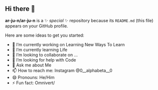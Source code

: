 ## Hi there 👋


**ar-ju-n/ar-ju-n** is a ✨ _special_ ✨ repository because its `README.md` (this file) appears on your GitHub profile.

Here are some ideas to get you started:

- 🔭 I’m currently working on Learning New Ways To Learn
- 🌱 I’m currently learning Life
- 👯 I’m looking to collaborate on ...
- 🤔 I’m looking for help with Code
- 💬 Ask me about Me
- 📫 How to reach me: Instagram @0__alphabeta__0
- 😄 Pronouns: He/Him
- ⚡ Fun fact: Omnivert/

